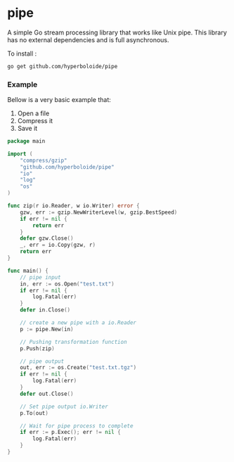 # pipe
A simple Go stream processing library that works like Unix pipe.
This library has no external dependencies and is full asynchronous.

To install :
```sh
go get github.com/hyperboloide/pipe
```

### Example

Bellow is a very basic example that:

1. Open a file
2. Compress it
3. Save it

```go
package main

import (
    "compress/gzip"
    "github.com/hyperboloide/pipe"
    "io"
    "log"
    "os"
)

func zip(r io.Reader, w io.Writer) error {
    gzw, err := gzip.NewWriterLevel(w, gzip.BestSpeed)
    if err != nil {
        return err
    }
    defer gzw.Close()
    _, err = io.Copy(gzw, r)
    return err
}

func main() {
    // pipe input
    in, err := os.Open("test.txt")
    if err != nil {
        log.Fatal(err)
    }
    defer in.Close()

    // create a new pipe with a io.Reader
    p := pipe.New(in)

    // Pushing transformation function
    p.Push(zip)

    // pipe output
    out, err := os.Create("test.txt.tgz")
    if err != nil {
        log.Fatal(err)
    }
    defer out.Close()

    // Set pipe output io.Writer
    p.To(out)

    // Wait for pipe process to complete
    if err := p.Exec(); err != nil {
        log.Fatal(err)
    }
}
```
